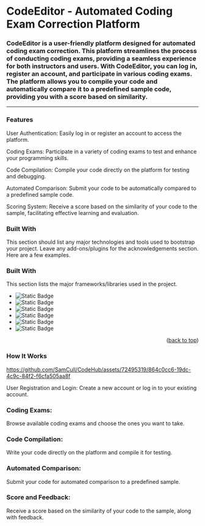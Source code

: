 # CodeEditor - Automated Coding Exam Correction Platform
### CodeEditor is a user-friendly platform designed for automated coding exam correction. This platform streamlines the process of conducting coding exams, providing a seamless experience for both instructors and users. With CodeEditor, you can log in, register an account, and participate in various coding exams. The platform allows you to compile your code and automatically compare it to a predefined sample code, providing you with a score based on similarity.
--------------------------------------------------------------------------------------------------------------------------------------------------------------------
### Features
User Authentication: Easily log in or register an account to access the platform.

Coding Exams: Participate in a variety of coding exams to test and enhance your programming skills.

Code Compilation: Compile your code directly on the platform for testing and debugging.

Automated Comparison: Submit your code to be automatically compared to a predefined sample code.

Scoring System: Receive a score based on the similarity of your code to the sample, facilitating effective learning and evaluation.
### Built With

This section should list any major technologies and tools used to bootstrap your project. Leave any add-ons/plugins for the acknowledgements section. Here are a few examples.
### Built With
This section lists the major frameworks/libraries used in the project. 
* ![Static Badge](https://img.shields.io/badge/HTML-red)
* ![Static Badge](https://img.shields.io/badge/CSS-blue)
* ![Static Badge](https://img.shields.io/badge/JAVASCRIPT-orange)
* ![Static Badge](https://img.shields.io/badge/PYTHON-blue)
* ![Static Badge](https://img.shields.io/badge/MONGO-darkgreen)
* ![Static Badge](https://img.shields.io/badge/NETLIFY-skyblue)






<p align="right">(<a href="#readme-top">back to top</a>)</p>



### How It Works

https://github.com/SamCull/CodeHub/assets/72495319/864c0cc6-19dc-4c9c-84f2-f6cfa505aa8f


User Registration and Login:
Create a new account or log in to your existing account.

### Coding Exams:
Browse available coding exams and choose the ones you want to take.

### Code Compilation:
Write your code directly on the platform and compile it for testing.

### Automated Comparison:
Submit your code for automated comparison to a predefined sample.

### Score and Feedback:
Receive a score based on the similarity of your code to the sample, along with feedback.
